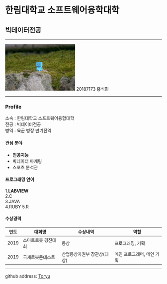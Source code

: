 # 한림대학교 소프트웨어융학대학 
## 빅데이터전공
---
<img src = git_image.jpg height=150 width=225>
20187173 홍석민

---
### Profile

소속 : 한림대학교 소프트웨어융합대학   
전공 : 빅데이터전공   
병역 : 육군 병장 만기전역   


#### 관심 분야      
* **인공지능**
* 빅데이터 마케팅
* 스포츠 분석관

#### 프로그래밍 언어
1.**LABVIEW**      
2.C      
3.JAVA      
4.RUBY
5.R

#### 수상경력
|연도|대회명|수상내역|역할|
|---|---|---|---|
|2019|스마트로봇 경진대회|동상|프로그래밍, 기획|
|2019|국제로봇콘테스트|산업통상자원부 장관상(대상)|메인 프로그래머, 메인 기획|

----------------------
   
github address: [Toryu][github]

[github]:toryu4765@naver.com

